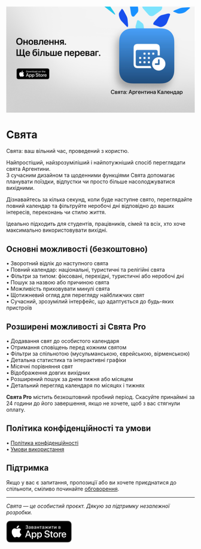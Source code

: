 [![Свята App](images/banner.png)](https://apps.apple.com/app/id6744455042)  

# Свята  

Свята: ваш вільний час, проведений з користю.  

Найпростіший, найзрозуміліший і найпотужніший спосіб переглядати свята Аргентини.  
З сучасним дизайном та щоденними функціями Свята допомагає планувати поїздки, відпустки чи просто більше насолоджуватися вихідними.  

Дізнавайтесь за кілька секунд, коли буде наступне свято, переглядайте повний календар та фільтруйте неробочі дні відповідно до ваших інтересів, переконань чи стилю життя.  

Ідеально підходить для студентів, працівників, сімей та всіх, хто хоче максимально використовувати вихідні.  

## Основні можливості (безкоштовно)  

• Зворотний відлік до наступного свята  
• Повний календар: національні, туристичні та релігійні свята  
• Фільтри за типом: фіксовані, перехідні, туристичні або неробочі дні  
• Пошук за назвою або причиною свята  
• Можливість приховувати минулі свята  
• Щотижневий огляд для перегляду найближчих свят  
• Сучасний, зрозумілий інтерфейс, що адаптується до будь-яких пристроїв  

## Розширені можливості зі Свята Pro  

• Додавання свят до особистого календаря  
• Отримання сповіщень перед кожним святом  
• Фільтри за спільнотою (мусульманською, єврейською, вірменською)  
• Детальна статистика та інтерактивні графіки  
• Місячні порівняння свят  
• Відображення довгих вихідних  
• Розширений пошук за днем тижня або місяцем  
• Детальний перегляд календаря по місяцях і тижнях  

**Свята Pro** містить безкоштовний пробний період. Скасуйте принаймні за 24 години до його завершення, якщо не хочете, щоб з вас стягнули оплату.  

## Політика конфіденційності та умови  

• [Політика конфіденційності](https://lucasditomase.github.io/feriados/uk/privacy-policy)  
• [Умови використання](https://lucasditomase.github.io/feriados/uk/terms-and-conditions)  

## Підтримка  

Якщо у вас є запитання, пропозиції або ви хочете приєднатися до спільноти, сміливо починайте [обговорення](https://github.com/lucasditomase/feriados/discussions).  

---  

*Свята — це особистий проєкт. Дякую за підтримку незалежної розробки.*  

<p align="left">  
  <a href="https://apps.apple.com/app/id6744455042">  
    <img src="images/download-badge.svg" alt="Завантажити в App Store" height="60">  
  </a>  
</p>  

